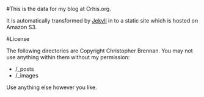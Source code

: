 #This is the data for my blog at Crhis.org.

It is automatically transformed by [Jekyll](http://github.com/mojombo/jekyll) in to a static site which is hosted on Amazon S3.

#License

The following directories are Copyright Christopher Brennan. You may not use anything within them without my permission:

* /_posts
* /_images

Use anything else however you like. 
